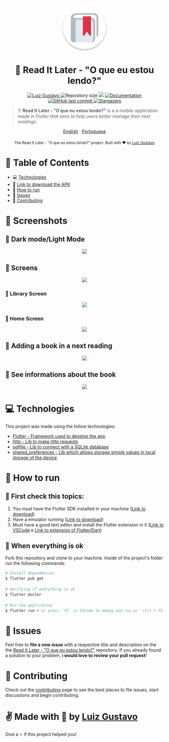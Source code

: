 <p align="center">
   <img src="./.github/logo.png" width="150"/>
</p>

<h1 align="center"> 📖 Read It Later - "O que eu estou lendo?" </h1>

<p align="center">
	<a href="https://www.linkedin.com/in/luiz-gustavo-56146b1a5/">
      <img alt="Luiz Gustavo" src="https://img.shields.io/badge/-LuizGustavo-de2a42?style=flat&logo=Linkedin&logoColor=white" />
   </a>
  <img alt="Repository size" src="https://img.shields.io/github/repo-size/tonicprism/read-it-later?color=de2a42">

  <img src="https://img.shields.io/badge/version-1.0.0-de2a42.svg?cacheSeconds=2592000" />
  <a href="https://github.com/tonicprism/read-it-later/#readme">
    <img alt="Documentation" src="https://img.shields.io/badge/documentation-yes-de2a42.svg" target="_blank" />
  </a>
   <a href="https://github.com/tonicprism/read-it-later/commits/master">
      <img alt="GitHub last commit" src="https://img.shields.io/github/last-commit/tonicprism/read-it-later?color=de2a42">
  </a>
   <a href="https://github.com/tonicprism/read-it-later/stargazers">
      <img alt="Stargazers" src="https://img.shields.io/github/stars/tonicprism/read-it-later?color=de2a42&logo=github">
   </a>
</p>

> ⏰ **Read It Later - "O que eu estou lendo?"** is a _a mobile application made in Flutter that aims to help users better manage their next readings_.

<p align="center">
    <a href="README.md">English</a>
    ·
    <a href="README-pt.md">Portuguese</a>
</p>

<div align="center">
  <sub>The Read It Later - "O que eu estou lendo?" project. Built with ❤︎ by
    <a href="https://github.com/tonicprism">Luiz Gustavo</a>
  </sub>
</div>

# :pushpin: Table of Contents

- 💻 [Technologies](#computer-technologies)
- 🔗 [Link to download the APK](https://drive.google.com/u/1/uc?id=1VEETithFT4k1VkOJcsoiFQm3c3U3-1n0&export=download)
- 👷 [How to run](#construction_worker-how-to-run)
- 🐛 [Issues](#bug-issues)
- 🎉 [Contributing](#tada-contributing)

# 📸 Screenshots

## 🔦 Dark mode/Light Mode

<p align="center">
   <img src="https://j.gifs.com/L7Q23g.gif" />
</p>

## 📱 Screens

<p align="center">
   <img src="https://j.gifs.com/zv1EMr.gif" />
</p>

### 📱 Library Screen

<p align="center">
   <img src="https://j.gifs.com/5QmrOx.gif" />
</p>

### 📱 Home Screen

<p align="center">
   <img src="https://j.gifs.com/xnYBRn.gif" />
</p>

## 🔖 Adding a book in a next reading

<p align="center">
   <img src="https://j.gifs.com/MwR2yQ.gif" />
</p>

## 📖 See informations about the book

<p align="center">
   <img src="https://j.gifs.com/oVM0wz.gif" />
</p>

# :computer: Technologies

This project was made using the follow technologies:

- [Flutter - Framework used to develop the app](https://flutter.dev/)
- [http - Lib to make http requests](https://pub.dev/packages/http)
- [sqflite - Lib to connect with a SQLite database](https://pub.dev/packages/sqflite)
- [shared_preferences - Lib which allows storage simple values in local storage of the device](https://pub.dev/packages/shared_preferences)

# :construction_worker: How to run

## 🚨 **First check this topics**:

1. You must have the Flutter SDK installed in your machine ([Link to download](https://flutter.dev/docs/get-started/install))
2. Have a emulator running ([Link to download](https://developer.android.com/studio?gclsrc=ds&gclid=CK-xn7C5ye4CFYn0Hwod4MEJHg&gclsrc=ds))
3. Must have a good text editor and install the Flutter extension in it ([Link to VSCode](https://code.visualstudio.com/download) e [Link to extension of Flutter/Dart](https://flutter.dev/docs/development/tools/vs-code))

## 👷 When everything is ok

Fork this repository and clone to your machine. Inside of the project's folder run the following commands:

```sh
# Install dependencies
$ flutter pub get

# Verifying if everything is ok
$ flutter doctor

# Run the application
$ flutter run # or press 'f5' in VSCode to debug and run or 'ctrl + f5' to just run. For more infos check the official website of the flutter (flutter.io)
```

# :bug: Issues

Feel free to **file a new issue** with a respective title and description on the the [Read It Later - "O que eu estou lendo?"](https://github.com/tonicprism/read-it-later/issues) repository. If you already found a solution to your problem, **i would love to review your pull request**!

# :tada: Contributing

Check out the [contributing](./CONTRIBUTING.md) page to see the best places to file issues, start discussions and begin contributing.

# ✌ Made with 💙 by [Luiz Gustavo](https://github.com/tonicprism/)

Give a ⭐️ if this project helped you!
